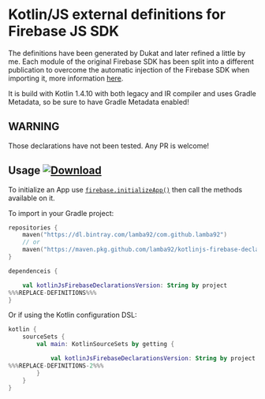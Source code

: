 # Kotlin/JS external definitions for Firebase JS SDK

The definitions have been generated by Dukat and later refined a little by me. Each module of the original Firebase SDK has been split into a different publication to overcome the automatic injection of the Firebase SDK when importing it, more information [here](https://discuss.kotlinlang.org/t/how-to-import-firebase-sdk-modules-separately-in-kotlin-js/16985/10?u=lamba92).

It is build with Kotlin 1.4.10 with both legacy and IR compiler and uses Gradle Metadata, so be sure to have Gradle Metadata enabled!

## WARNING

Those declarations have not been tested. Any PR is welcome!

## Usage [ ![Download](https://api.bintray.com/packages/lamba92/com.github.lamba92/kotlinjs-firebase-declarations/images/download.svg) ](https://bintray.com/lamba92/com.github.lamba92/kotlinjs-firebase-declarations/_latestVersion)

To initialize an App use [`firebase.initializeApp()`](/packages/core/src/main/kotlin/firebase/index.firebase.module_firebase.kt#L38) then call the methods available on it.
 
To import in your Gradle project:
```kotlin
repositories {
    maven("https://dl.bintray.com/lamba92/com.github.lamba92")
    // or
    maven("https://maven.pkg.github.com/lamba92/kotlinjs-firebase-declarations")
}

dependenceis {

    val kotlinJsFirebaseDeclarationsVersion: String by project 
%%%REPLACE-DEFINITIONS%%%
}
```

Or if using the Kotlin configuration DSL:
```kotlin
kotlin {
    sourceSets {
        val main: KotlinSourceSets by getting {

            val kotlinJsFirebaseDeclarationsVersion: String by project 
%%%REPLACE-DEFINITIONS-2%%%
        }
    }
}
```

